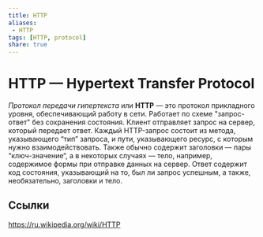 ```yaml
---
title: HTTP
aliases:
 - HTTP
tags: [HTTP, protocol]
share: true
---
```

# HTTP — Hypertext Transfer Protocol
*Протокол передачи гипертекста* или **HTTP** — это протокол прикладного уровня, обеспечивающий работу в сети. Работает по схеме "запрос-ответ" без сохранения состояния. Клиент отправляет запрос на сервер, который передает ответ.
Каждый HTTP-запрос состоит из метода, указывающего “тип” запроса, и пути, указывающего ресурс, с которым нужно взаимодействовать. Также обычно содержит заголовки — пары “ключ-значение“, а в некоторых случаях — тело, например, содержимое формы при отправке данных на сервер.
Ответ содержит код состояния, указывающий на то, был ли запрос успешным, а также, необязательно, заголовки и тело.
## Ссылки
https://ru.wikipedia.org/wiki/HTTP